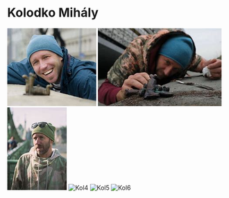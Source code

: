 # Kolodko Mihály
![Kolodko](https://github.com/Hunrise/Kolodko-project/blob/main/kepek/kolodko.jpg)
![Kol2](https://github.com/Hunrise/Kolodko-project/blob/main/kepek/kol2.jpg)
![Kol3](https://github.com/Hunrise/Kolodko-project/blob/main/kepek/kol4.jpg)
![Kol4]()
![Kol5]()
![Kol6]()
